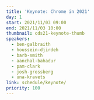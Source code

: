 ```yaml
---
title: 'Keynote: Chrome in 2021'
day: 1
start: 2021/11/03 09:00
end: 2021/11/03 10:00
thumbnail: cds21-keynote-thumb
speakers:
  - ben-galbraith
  - houssein-djirdeh
  - barb-smith
  - aanchal-bahadur
  - pam-clark
  - josh-grossberg
  - una-kravets
link: schedule/keynote/
priority: 100
---
```


